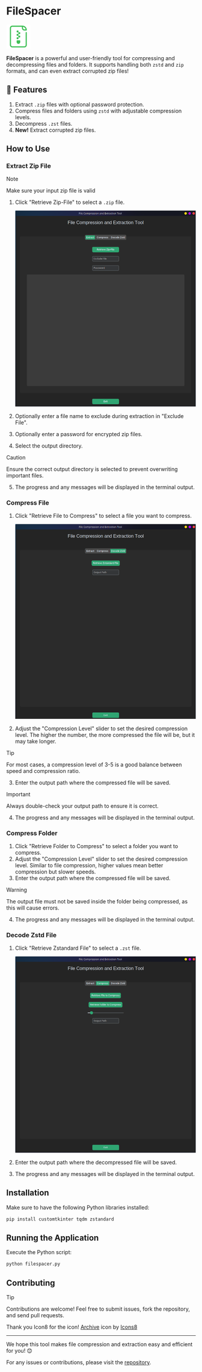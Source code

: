 # FileSpacer

![Retrieve Zip File](screenshots/FileSpacer-icon.png)

**FileSpacer** is a powerful and user-friendly tool for compressing and decompressing files and folders. It supports handling both `zstd` and `zip` formats, and can even extract corrupted zip files!

## 🚀 Features
1. Extract `.zip` files with optional password protection.
2. Compress files and folders using `zstd` with adjustable compression levels.
3. Decompress `.zst` files.
4. **New!** Extract corrupted zip files.

## How to Use

### Extract Zip File

> [!NOTE]
> Make sure your input zip file is valid

1. Click "Retrieve Zip-File" to select a `.zip` file.
   
   ![Retrieve Zip File](screenshots/11.png)

2. Optionally enter a file name to exclude during extraction in "Exclude File".
3. Optionally enter a password for encrypted zip files.
4. Select the output directory.

> [!CAUTION]
> Ensure the correct output directory is selected to prevent overwriting important files.

5. The progress and any messages will be displayed in the terminal output.

### Compress File

1. Click "Retrieve File to Compress" to select a file you want to compress.
   
   ![Retrieve File to Compress](screenshots/33.png)

2. Adjust the "Compression Level" slider to set the desired compression level. The higher the number, the more compressed the file will be, but it may take longer.

> [!TIP]
> For most cases, a compression level of 3-5 is a good balance between speed and compression ratio.

3. Enter the output path where the compressed file will be saved.

> [!IMPORTANT]
> Always double-check your output path to ensure it is correct.

4. The progress and any messages will be displayed in the terminal output.

### Compress Folder

1. Click "Retrieve Folder to Compress" to select a folder you want to compress.
2. Adjust the "Compression Level" slider to set the desired compression level. Similar to file compression, higher values mean better compression but slower speeds.
3. Enter the output path where the compressed file will be saved.

> [!WARNING]
> The output file must not be saved inside the folder being compressed, as this will cause errors.

4. The progress and any messages will be displayed in the terminal output.

### Decode Zstd File

1. Click "Retrieve Zstandard File" to select a `.zst` file.
   
   ![Retrieve Zstandard File](screenshots/22.png)

2. Enter the output path where the decompressed file will be saved.
3. The progress and any messages will be displayed in the terminal output.

## Installation

Make sure to have the following Python libraries installed:

```bash
pip install customtkinter tqdm zstandard
```

## Running the Application

Execute the Python script:

```bash
python filespacer.py
```

## Contributing

> [!TIP]
> Contributions are welcome! Feel free to submit issues, fork the repository, and send pull requests.

Thank you Icon8 for the icon!
<a target="_blank" href="https://icons8.com/icon/qSSG7p6hY0Gu/archive">Archive</a> icon by <a target="_blank" href="https://icons8.com">Icons8</a>


---

We hope this tool makes file compression and extraction easy and efficient for you! 😊

For any issues or contributions, please visit the [repository](https://github.com/tilltmk/filespacer).
